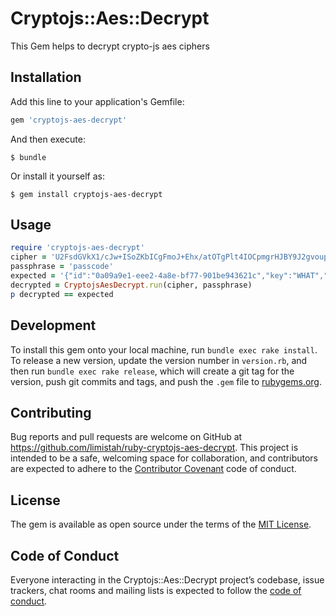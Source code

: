 # Cryptojs::Aes::Decrypt

This Gem helps to decrypt crypto-js aes ciphers

## Installation

Add this line to your application's Gemfile:

```ruby
gem 'cryptojs-aes-decrypt'
```

And then execute:

    $ bundle

Or install it yourself as:

    $ gem install cryptojs-aes-decrypt

## Usage

```ruby
require 'cryptojs-aes-decrypt'
cipher = 'U2FsdGVkX1/cJw+ISoZKbICgFmoJ+Ehx/atOTgPlt4IOCpmgrHJBY9J2gvoupPbNQs3dHsshX2EljZPlnVLATRJRyF8rOMui+uFMl8DV9I0VVA+1IqecvcP+a2gswGSjYEOiEG9kKQQ8cNlZPtGZdD4ksxxKxm/DhDxquzYX9mWwtMLe0EVYqFd0gncHX2wYzOrvKbMLZlGn/rN70XC+kQgEd47syLFOBm/cjzmVFGvymJfvuRNDl66PRzMtoGqZkQ7uufZuFS3rRUpcsiVv+0XbkSTiaZeD2t7cs+pn4G4uAymMJathk2z2pmhhd184rnXpuooaz8pXPmfdL8CwbQ=='
passphrase = 'passcode'
expected = '{"id":"0a09a9e1-eee2-4a8e-bf77-901be943621c","key":"WHAT","value":"IS_THIS_NAH","comment":"","addedBy":{"name":"Aleem Isiaka","id":"a3748a40-3ab8-4dd1-bac6-e73c1047c95f"},"addedDate":"April 22, 2022 | 20:09 GMT","method":""}'
decrypted = CryptojsAesDecrypt.run(cipher, passphrase)
p decrypted == expected

```

## Development

To install this gem onto your local machine, run `bundle exec rake install`. To release a new version, update the version number in `version.rb`, and then run `bundle exec rake release`, which will create a git tag for the version, push git commits and tags, and push the `.gem` file to [rubygems.org](https://rubygems.org).

## Contributing

Bug reports and pull requests are welcome on GitHub at https://github.com/limistah/ruby-cryptojs-aes-decrypt. This project is intended to be a safe, welcoming space for collaboration, and contributors are expected to adhere to the [Contributor Covenant](http://contributor-covenant.org) code of conduct.

## License

The gem is available as open source under the terms of the [MIT License](https://opensource.org/licenses/MIT).

## Code of Conduct

Everyone interacting in the Cryptojs::Aes::Decrypt project’s codebase, issue trackers, chat rooms and mailing lists is expected to follow the [code of conduct](https://github.com/limistah/ruby-cryptojs-aes-decrypt/blob/master/CODE_OF_CONDUCT.md).
